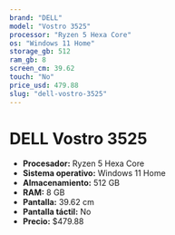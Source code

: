 ```yaml
---
brand: "DELL"
model: "Vostro 3525"
processor: "Ryzen 5 Hexa Core"
os: "Windows 11 Home"
storage_gb: 512
ram_gb: 8
screen_cm: 39.62
touch: "No"
price_usd: 479.88
slug: "dell-vostro-3525"
---
```


# DELL Vostro 3525

- **Procesador:** Ryzen 5 Hexa Core
- **Sistema operativo:** Windows 11 Home
- **Almacenamiento:** 512 GB
- **RAM:** 8 GB
- **Pantalla:** 39.62 cm
- **Pantalla táctil:** No
- **Precio:** $479.88
